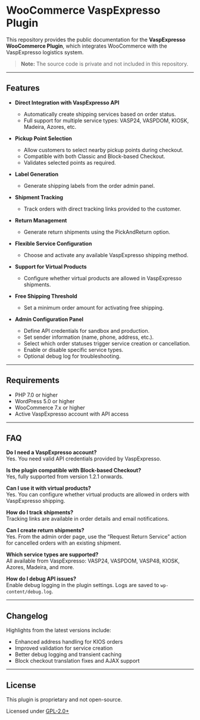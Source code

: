 # WooCommerce VaspExpresso Plugin

This repository provides the public documentation for the **VaspExpresso WooCommerce Plugin**, which integrates WooCommerce with the VaspExpresso logistics system.

> **Note:** The source code is private and not included in this repository.

---

## Features

- **Direct Integration with VaspExpresso API**
  - Automatically create shipping services based on order status.
  - Full support for multiple service types: VASP24, VASPDOM, KIOSK, Madeira, Azores, etc.

- **Pickup Point Selection**
  - Allow customers to select nearby pickup points during checkout.
  - Compatible with both Classic and Block-based Checkout.
  - Validates selected points as required.

- **Label Generation**
  - Generate shipping labels from the order admin panel.

- **Shipment Tracking**
  - Track orders with direct tracking links provided to the customer.

- **Return Management**
  - Generate return shipments using the PickAndReturn option.

- **Flexible Service Configuration**
  - Choose and activate any available VaspExpresso shipping method.

- **Support for Virtual Products**
  - Configure whether virtual products are allowed in VaspExpresso shipments.

- **Free Shipping Threshold**
  - Set a minimum order amount for activating free shipping.

- **Admin Configuration Panel**
  - Define API credentials for sandbox and production.
  - Set sender information (name, phone, address, etc.).
  - Select which order statuses trigger service creation or cancellation.
  - Enable or disable specific service types.
  - Optional debug log for troubleshooting.

---

## Requirements

- PHP 7.0 or higher  
- WordPress 5.0 or higher  
- WooCommerce 7.x or higher  
- Active VaspExpresso account with API access  

---

## FAQ

**Do I need a VaspExpresso account?**  
Yes. You need valid API credentials provided by VaspExpresso.

**Is the plugin compatible with Block-based Checkout?**  
Yes, fully supported from version 1.2.1 onwards.

**Can I use it with virtual products?**  
Yes. You can configure whether virtual products are allowed in orders with VaspExpresso shipping.

**How do I track shipments?**  
Tracking links are available in order details and email notifications.

**Can I create return shipments?**  
Yes. From the admin order page, use the “Request Return Service” action for cancelled orders with an existing shipment.

**Which service types are supported?**  
All available from VaspExpresso: VASP24, VASPDOM, VASP48, KIOSK, Azores, Madeira, and more.

**How do I debug API issues?**  
Enable debug logging in the plugin settings. Logs are saved to `wp-content/debug.log`.

---

## Changelog

Highlights from the latest versions include:

- Enhanced address handling for KIOS orders
- Improved validation for service creation
- Better debug logging and transient caching
- Block checkout translation fixes and AJAX support

---

## License

This plugin is proprietary and not open-source.  

Licensed under [GPL-2.0+](http://www.gnu.org/licenses/gpl-2.0.txt)
